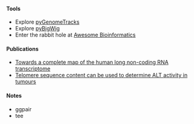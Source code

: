 #### Tools
- Explore [pyGenomeTracks](https://github.com/deeptools/pyGenomeTracks)
- Explore [pyBigWig](https://github.com/deeptools/pyBigWig)
- Enter the rabbit hole at [Awesome Bioinformatics](https://github.com/danielecook/Awesome-Bioinformatics)

#### Publications
- [Towards a complete map of the human long non-coding RNA transcriptome](https://www.nature.com/articles/s41576-018-0017-y)
- [Telomere sequence content can be used to determine ALT activity in tumours](https://academic.oup.com/nar/advance-article/doi/10.1093/nar/gky297/4990019)

#### Notes
- ggpair
- tee
